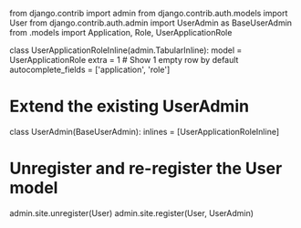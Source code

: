 from django.contrib import admin
from django.contrib.auth.models import User
from django.contrib.auth.admin import UserAdmin as BaseUserAdmin
from .models import Application, Role, UserApplicationRole

class UserApplicationRoleInline(admin.TabularInline):
    model = UserApplicationRole
    extra = 1  # Show 1 empty row by default
    autocomplete_fields = ['application', 'role']

# Extend the existing UserAdmin
class UserAdmin(BaseUserAdmin):
    inlines = [UserApplicationRoleInline]

# Unregister and re-register the User model
admin.site.unregister(User)
admin.site.register(User, UserAdmin)